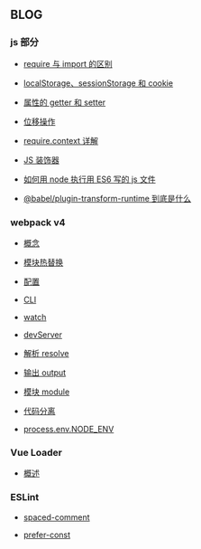 ## BLOG

### js 部分

- [require 与 import 的区别](./js-part/require-or-import.md)

- [localStorage、sessionStorage 和 cookie](./js-part/localStorage-sessionStorage.md)

- [属性的 getter 和 setter](./js-part/getter-setter.md)

- [位移操作](./js-part/shift.md)

- [require.context 详解](./js-part/require-context.md)

- [JS 装饰器](./js-part/decorators.md)

- [如何用 node 执行用 ES6 写的 js 文件](./js-part/node-es6.md)

- [@babel/plugin-transform-runtime 到底是什么]()

<!-- - [箭头函数]() -->

<!-- - [generator]() -->

<!-- - [@babel/plugin-transform-runtime 详解]() -->

### webpack v4

- [概念](./webpack/concept.md)

- [模块热替换](./webpack/hot-module.md)

- [配置](./webpack/configuration.md)

- [CLI](./webpack/cli.md)

- [watch](./webpack/watch.md)

- [devServer](./webpack/devServer.md)

- [解析 resolve](./webpack/resolve.md)

- [输出 output](./webpack/output.md)

- [模块 module](./webpack/module.md)

- [代码分离](./webpack/bundle.md)

- [process.env.NODE_ENV](./webpack/node-env.md)

<!-- - [HtmlWebpackPlugin]() -->

### Vue Loader

- [概述](./vue-loader/overview.md)

### ESLint

- [spaced-comment](./ESLint/space-comment.md)

- [prefer-const](./ESLint/prefer-const.md)

<!-- ### 其他 -->
